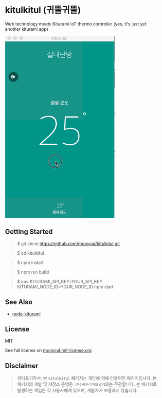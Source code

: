 # kitulkitul (귀뚤귀뚤)
Web technology meets Kiturami IoT thermo controller (yes, it's just yet another kiturami app)

[![Kitulkitul Demo](https://raw.githubusercontent.com/mooyoul/kitulkitul/master/demo.gif)](demo.gif)


## Getting Started

> $ git clone https://github.com/mooyoul/kitulkitul.git

> $ cd kitulkitul

> $ npm install

> $ npm run build

> $ env KITURAMI_API_KEY=YOUR_API_KEY KITURAMI_NODE_ID=YOUR_NODE_ID npm start


## See Also
- [node-kiturami](https://github.com/mooyoul/node-kiturami)


## License
[MIT](LICENSE)

See full license on [mooyoul.mit-license.org](http://mooyoul.mit-license.org/)


## Disclaimer

> 권리포기각서: 본 `kitulkitul` 패키지는 개인에 의해 만들어진 패키지입니다. 본 패키지의 개발 및 저장소 운영은 `(주)귀뚜라미보일러`와는 무관합니다.
> 본 패키지로 발생하는 책임은 각 사용자에게 있으며, 개발자가 보증하지 않습니다.
